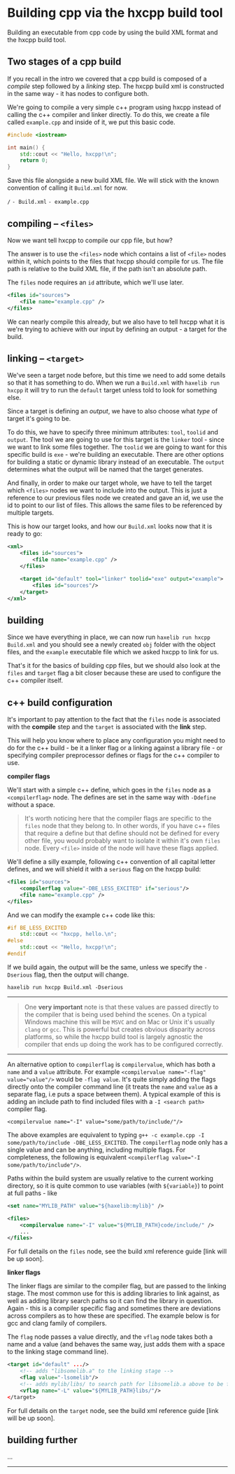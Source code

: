 # Building cpp via the hxcpp build tool

Building an executable from cpp code by using the build XML format and the hxcpp build tool.

## Two stages of a cpp build

If you recall in the intro we covered that a cpp build is composed of a _compile_ step followed by a _linking_ step. The hxcpp build xml is constructed in the same way - it has nodes to configure both.

We're going to compile a very simple c++ program using hxcpp instead of calling the c++ compiler and linker directly.
To do this, we create a file called `example.cpp` and inside of it, we put this basic code.

```c++
#include <iostream>

int main() {
    std::cout << "Hello, hxcpp!\n";
    return 0;
}
```

Save this file alongside a new build XML file. We will stick with the known convention of calling it `Build.xml` for now.

`/`
`- Build.xml`
`- example.cpp`

## compiling – `<files>`

Now we want tell hxcpp to compile our cpp file, but how?

The answer is to use the `<files>` node which contains a list of `<file>` nodes within it, which points to the files that hxcpp should compile for us. The file path is relative to the build XML file, if the path isn't an absolute path.

The `files` node requires an `id` attribute, which we'll use later.

```xml
<files id="sources">
    <file name="example.cpp" />
</files>
```

We can nearly compile this already, but we also have to tell hxcpp what it is we're trying to achieve with our input by defining an output - a target for the build.

## linking – `<target>`

We've seen a target node before, but this time we need to add some details so that it has something to do.
When we run a `Build.xml` with `haxelib run hxcpp` it will try to run the `default` target unless told to look for something else.

Since a target is defining an _output_, we have to also choose what _type_ of target it's going to be.

To do this, we have to specify three minimum attributes: `tool`, `toolid` and `output`.
The tool we are going to use for this target is the `linker` tool - since we want to link some files together. The `toolid` we are going to want for this specific build is `exe` - we're building an executable. There are other options for building a static or dynamic library instead of an executable. The `output` determines what the output will be named that the target generates.

And finally, in order to make our target whole, we have to tell the target which `<files>` nodes we want to include into the output. This is just a reference to our previous files node we created and gave an id, we use the id to point to our list of files. This allows the same files to be referenced by multiple targets.

This is how our target looks, and how our `Build.xml` looks now that it is ready to go:

```xml
<xml>
    <files id="sources">
        <file name="example.cpp" />
    </files>

    <target id="default" tool="linker" toolid="exe" output="example">
        <files id="sources"/>
    </target>
</xml>
```

## building

Since we have everything in place, we can now run `haxelib run hxcpp Build.xml` and you should see a newly created `obj` folder with the object files, and the `example` executable file which we asked hxcpp to link for us.

That's it for the basics of building cpp files, but we should also look at the `files` and `target` flag a bit closer because these are used to configure the c++ compiler itself.

## c++ build configuration

It's important to pay attention to the fact that the `files` node is associated with the **compile** step and the `target` is associated with the **link** step.

This will help you know where to place any configuration you might need to do for the c++ build - be it a linker flag or a linking against a library file - or specifying compiler preprocessor defines or flags for the c++ compiler to use.

**compiler flags**

We'll start with a simple c++ define, which goes in the `files` node as a `<compilerflag>` node. The defines are set in the same way with `-Ddefine` without a space.

>It's worth noticing here that the compiler flags are specific to the `files` node that they belong to. In other words, if you have c++ files that require a define but that define should not be defined for every other file, you would probably want to isolate it within it's own `files` node. Every `<file>` inside of the node will have these flags applied.

We'll define a silly example, following c++ convention of all capital letter defines, and we will shield it with a `serious` flag on the hxcpp build:

```xml
<files id="sources">
    <compilerflag value="-DBE_LESS_EXCITED" if="serious"/>
    <file name="example.cpp" />
</files>
```

And we can modify the example c++ code like this:

```c++
#if BE_LESS_EXCITED
    std::cout << "hxcpp, hello.\n";
#else
    std::cout << "Hello, hxcpp!\n";
#endif
```

If we build again, the output will be the same, unless we specify the `-Dserious` flag, then the output will change.

`haxelib run hxcpp Build.xml -Dserious`

---

> One **very important** note is that these values are passed directly to the compiler that is being used behind the scenes. On a typical Windows machine this will be `MSVC` and on Mac or Unix it's usually `clang` or `gcc`. This is powerful but creates obvious disparity across platforms, so while the hxcpp build tool is largely agnostic the compiler that ends up doing the work has to be configured correctly.

---

An alternative option to `compilerflag` is `compilervalue`, which has both a `name` and a `value` attribute. For example `<compilervalue name="-flag" value="value"/>` would be `-flag value`. It's quite simply adding the flags directly onto the compiler command line (it treats the `name` and `value` as a separate flag, i.e puts a space between them). A typical example of this is adding an include path to find included files with a `-I <search path>` compiler flag.

`<compilervalue name="-I" value="some/path/to/include/"/>`

 The above examples are equivalent to typing `g++ -c example.cpp -I some/path/to/include -DBE_LESS_EXCITED`. The `compilerflag` node only has a single value and can be anything, including multiple flags. For completeness, the following is equivalent `<compilerflag value="-I some/path/to/include"/>`.

Paths within the build system are usually relative to the current working directory, so it is quite common to use variables (with `${variable}`) to point at full paths - like

```xml
<set name="MYLIB_PATH" value="${haxelib:mylib}" />

<files>
    <compilervalue name="-I" value="${MYLIB_PATH}code/include/" />
    ...
</files>
```

For full details on the `files` node, see the build xml reference guide [link will be up soon].

**linker flags**

The linker flags are similar to the compiler flag, but are passed to the linking stage. The most common use for this is adding libraries to link against, as well as adding library search paths so it can find the library in question. Again - this is a compiler specific flag and sometimes there are deviations across compilers as to how these are specified. The example below is for gcc and clang family of compilers.

The `flag` node passes a value directly, and the `vflag` node takes both a name and a value (and behaves the same way, just adds them with a space to the linking stage command line).  

```xml
<target id="default" .../>
    <!-- adds "libsomelib.a" to the linking stage -->
    <flag value="-lsomelib"/>
    <!-- adds mylib/libs/ to search path for libsomelib.a above to be found -->
    <vflag name="-L" value="${MYLIB_PATH}libs/"/>
</target>
```

For full details on the `target` node, see the build xml reference guide [link will be up soon].

## building further

...

---